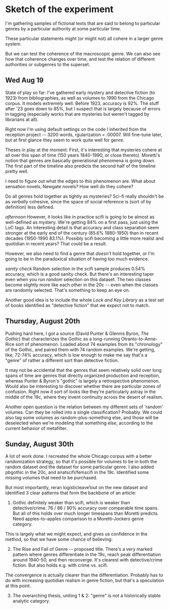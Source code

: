 Sketch of the experiment
========================

I'm gathering samples of fictional texts that are said to belong to particular genres by a particular authority at some particular time.

These particular statements might (or might not) all cohere in a larger genre system.

But we can test the coherence of the macroscopic genre. We can also see how that coherence changes over time, and test the relation of different authorities or subgenres to the superset.


Wed Aug 19
----------

State of play so far: I've gathered early mystery and detective fiction (to 1923) from bibliographies, as well as volumes to 1990 from the Chicago corpus. It models extremely well. Before 1923, accuracy is 92%. The stuff after '23 goes down to 85%, but I suspect that is largely because of errors in tagging (especially works that are mysteries but weren't tagged by librarians at all).

Right now I'm using default settings on the code I inherited from the reception project -- 3200 words, rgularization = .00007. Will fine-tune later, but at first glance they seem to work quite well for genre.

Theses in play at the moment: First, it's interesting that mysteries cohere at all over this span of time (150 years 1840-1990, or close thereto). Moretti's notion that genres are basically generational phenomena is going down. The first part of the timeline also predicts the second half of the timeline pretty well.

I need to figure out what the edges to this phenomenon are. What about sensation novels, Newgate novels? How well do they cohere?

Do all genres hold together as tightly as mysteries? Sci-fi really shouldn't be as _verbally_ cohesive, since the space of social reference is (sort of by definition) less defined. 

*afternoon*
However, it looks like in practice scifi is going to be almost as well-defined as mystery. We're getting 84% on a first pass, just using the LoC tags. An interesting detail is that accuracy and class separation seem stronger at the early end of the century (85.6% 1880-1950) than in recent decades (1950-1990 83.1%). Possibly scifi becoming a little more realist and quotidian in recent years? That could be a result.

However, we also need to find a genre that *doesn't* hold together, or I'm going to be in the paradoxical situation of having too much evidence.

*sanity check*
Random selection in the scifi sample produces 0.54% accuracy, which is a good sanity check. But there's an interesting taper even when you run *random* selection on this dataset. The two classes become slightly more like each other in the 20c -- even when the classes are randomly selected. That's something to keep an eye on.

Another good idea is to include the whole _Lock and Key Library_ as a test set of books identified as "detective fiction" that we expect not to match.

Thursday, August 20th
---------------------

Pushing hard here, I got a source (David Punter & Glennis Byron, _The Gothic_) that characterizes the Gothic as a long-running Otranto-to-Anne-Rice sort of phenomenon. Loaded about 74 examples from its "chronology" of the Gothic, and paired them with 74 random examples. We're getting, like, 72-74% accuracy, which is low enough to make me say that's a "genre" of rather a different sort than detective fiction.

It may not be accidental that the genres that seem relatively solid over long spans of time are genres that directly organized production and reception, whereas Punter & Byron's "gothic" is largely a retrospective phenomenon. Would also be interesting to discover whether there are particular zones of confusion. Right now it sort of looks like they're particularly astray in the middle of the 19c, where they invent continuity across the desert of realism.

Another open question is the relation between my different sets of 'random' volumes. Can they be rolled into a single classification? Probably. We could also tag some volumes as random-plus-something else, and those will be deselected when we're modeling that something else, according to the current behavior of metafilter.

Sunday, August 30th
-------------------
A lot of work done. I recreated the whole Chicago corpus with a better randomization strategy, so that it's possible for volumes to be in both the random dataset *and* the dataset for some particular genre. I also added pbgothic in the 20c, and anatscifi/femscifi in the 19c. Identified some missing volumes that need to be purchased.

But most importantly, reran logisticleave1out on the new dataset and identified 3 clear patterns that form the backbone of an article:

1. Gothic definitely weaker than scifi, which is weaker than detective/crime. 76 / 86 / 90% accuracy over comparable time spans. But all of this holds over much longer timespans than Moretti predicts. Need apples-to-apples comparison to a Moretti-Jockers genre category.

This is largely what we might expect, and gives us confidence in the method, so that we have some chance of believing:

2. The Rise and Fall of Genre -- proposed title. There's a very marked pattern where genres differentiate in the 19c, reach peak differentiation around 1940-50, and then reconverge. It's clearest with detective/crime fiction. But also holds e.g. with crime vs. scifi.

The convergence is actually clearer than the differentiation. Probably has to do with increasing quotidian realism in genre fiction, but that's a speculation at this point.

3. The overarching thesis, uniting 1 & 2: "genre" is not a historically stable analytic category.
